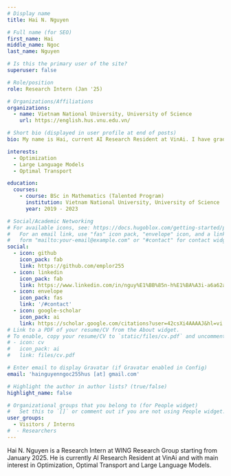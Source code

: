 ```yaml
---
# Display name
title: Hai N. Nguyen

# Full name (for SEO)
first_name: Hai
middle_name: Ngoc
last_name: Nguyen

# Is this the primary user of the site?
superuser: false

# Role/position
role: Research Intern (Jan '25)

# Organizations/Affiliations
organizations:
  - name: Vietnam National University, University of Science
    url: https://english.hus.vnu.edu.vn/

# Short bio (displayed in user profile at end of posts)
bio: My name is Hai, current AI Research Resident at VinAi. I have graduated from Vietnam National University, University of Science (Vietnam). I'm interested in Optimization, Optimal Transport and Large Language Models.

interests:
  - Optimization
  - Large Language Models
  - Optimal Transport

education:
  courses:
    - course: BSc in Mathematics (Talented Program)
      institution: Vietnam National University, University of Science
      year: 2019 - 2023

# Social/Academic Networking
# For available icons, see: https://docs.hugoblox.com/getting-started/page-builder/#icons
#   For an email link, use "fas" icon pack, "envelope" icon, and a link in the
#   form "mailto:your-email@example.com" or "#contact" for contact widget.
social:
  - icon: github
    icon_pack: fab
    link: https://github.com/emplor255
  - icon: linkedin
    icon_pack: fab
    link: https://www.linkedin.com/in/nguy%E1%BB%85n-h%E1%BA%A3i-a6a62a1a3/
  - icon: envelope
    icon_pack: fas
    link: '/#contact'
  - icon: google-scholar
    icon_pack: ai
    link: https://scholar.google.com/citations?user=42csXi4AAAAJ&hl=vi
# Link to a PDF of your resume/CV from the About widget.
# To enable, copy your resume/CV to `static/files/cv.pdf` and uncomment the lines below.
# - icon: cv
#   icon_pack: ai
#   link: files/cv.pdf

# Enter email to display Gravatar (if Gravatar enabled in Config)
email: 'hainguyenngoc255hus [at] gmail.com'

# Highlight the author in author lists? (true/false)
highlight_name: false

# Organizational groups that you belong to (for People widget)
#   Set this to `[]` or comment out if you are not using People widget.
user_groups:
  - Visitors / Interns
#  - Researchers
---
```


Hai N. Nguyen is a Research Intern at WING Research Group starting from January 2025. He is currently AI Research Resident at VinAi and with main interest in Optimization, Optimal Transport and Large Language Models.
